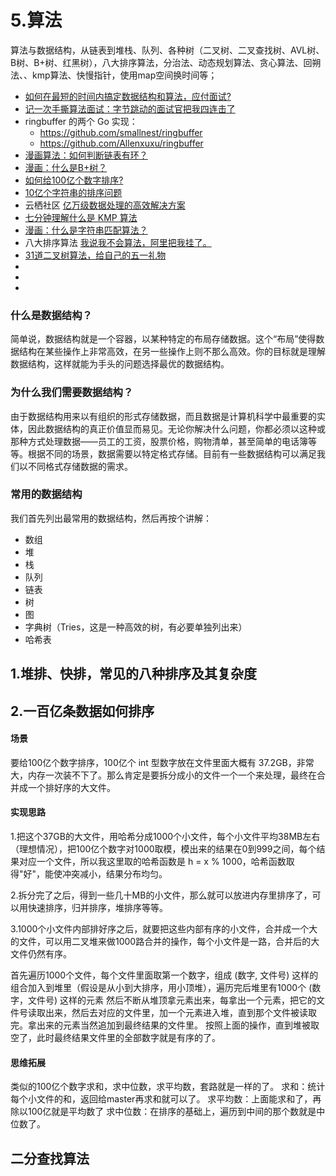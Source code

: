# 5.算法

算法与数据结构，从链表到堆栈、队列、各种树（二叉树、二叉查找树、AVL树、B树、B+树、红黑树），八大排序算法，分治法、动态规划算法、贪心算法、回朔法、、kmp算法、快慢指针，使用map空间换时间等；

* [如何在最短的时间内搞定数据结构和算法，应付面试?](https://www.zhihu.com/question/28580777/answer/530047115)
* [记一次手撕算法面试：字节跳动的面试官把我四连击了](https://juejin.im/post/5ddfa3def265da05ef59fe6e)
* ringbuffer 的两个 Go 实现：
    * https://github.com/smallnest/ringbuffer
    * https://github.com/Allenxuxu/ringbuffer
* [漫画算法：如何判断链表有环？](https://mp.weixin.qq.com/s?__biz=MzIxMjE5MTE1Nw==&mid=2653189798&idx=1&sn=c35c259d0a4a26a2ee6205ad90d0b2e1&chksm=8c99047cbbee8d6a452fbb171133551553a825c83fb8b0cc66210dcda842c61157a07baaeb6b&scene=21#wechat_redirect)
* [漫画：什么是B+树？](https://zhuanlan.zhihu.com/p/54102723)
* [如何给100亿个数字排序?](https://blog.csdn.net/nigelyq/article/details/52766879)
* [10亿个字符串的排序问题](https://blog.csdn.net/woshifeixingzhuiyue/article/details/41946339)
* 云栖社区 [亿万级数据处理的高效解决方案](https://yq.aliyun.com/articles/643124)
* [七分钟理解什么是 KMP 算法](https://zhuanlan.zhihu.com/p/76348091)
* [漫画：什么是字符串匹配算法？](https://zhuanlan.zhihu.com/p/107507971)
* 八大排序算法 [我说我不会算法，阿里把我挂了。](https://blog.csdn.net/Java_3y/article/details/104897426?utm_medium=distribute.pc_relevant.none-task-blog-BlogCommendFromMachineLearnPai2-1.nonecase&depth_1-utm_source=distribute.pc_relevant.none-task-blog-BlogCommendFromMachineLearnPai2-1.nonecase)
* [31道二叉树算法，给自己的五一礼物](https://juejin.im/post/5ead8119e51d454dc146626e)
* []()
* []()
* []()

###  什么是数据结构？
简单说，数据结构就是一个容器，以某种特定的布局存储数据。这个“布局”使得数据结构在某些操作上非常高效，在另一些操作上则不那么高效。你的目标就是理解数据结构，这样就能为手头的问题选择最优的数据结构。

### 为什么我们需要数据结构？
由于数据结构用来以有组织的形式存储数据，而且数据是计算机科学中最重要的实体，因此数据结构的真正价值显而易见。无论你解决什么问题，你都必须以这种或那种方式处理数据——员工的工资，股票价格，购物清单，甚至简单的电话簿等等。根据不同的场景，数据需要以特定格式存储。目前有一些数据结构可以满足我们以不同格式存储数据的需求。

### 常用的数据结构
我们首先列出最常用的数据结构，然后再按个讲解：
- 数组
- 堆
- 栈
- 队列
- 链表
- 树
- 图
- 字典树（Tries，这是一种高效的树，有必要单独列出来）
- 哈希表


## 1.堆排、快排，常见的八种排序及其复杂度
## 2.一百亿条数据如何排序
#### 场景
 要给100亿个数字排序，100亿个 int 型数字放在文件里面大概有 37.2GB，非常大，内存一次装不下了。那么肯定是要拆分成小的文件一个一个来处理，最终在合并成一个排好序的大文件。

#### 实现思路
1.把这个37GB的大文件，用哈希分成1000个小文件，每个小文件平均38MB左右（理想情况），把100亿个数字对1000取模，模出来的结果在0到999之间，每个结果对应一个文件，所以我这里取的哈希函数是 h = x % 1000，哈希函数取得"好"，能使冲突减小，结果分布均匀。

2.拆分完了之后，得到一些几十MB的小文件，那么就可以放进内存里排序了，可以用快速排序，归并排序，堆排序等等。

3.1000个小文件内部排好序之后，就要把这些内部有序的小文件，合并成一个大的文件，可以用二叉堆来做1000路合并的操作，每个小文件是一路，合并后的大文件仍然有序。

首先遍历1000个文件，每个文件里面取第一个数字，组成 (数字, 文件号) 这样的组合加入到堆里（假设是从小到大排序，用小顶堆），遍历完后堆里有1000个 (数字，文件号) 这样的元素
然后不断从堆顶拿元素出来，每拿出一个元素，把它的文件号读取出来，然后去对应的文件里，加一个元素进入堆，直到那个文件被读取完。拿出来的元素当然追加到最终结果的文件里。
按照上面的操作，直到堆被取空了，此时最终结果文件里的全部数字就是有序的了。
#### 思维拓展
类似的100亿个数字求和，求中位数，求平均数，套路就是一样的了。
求和：统计每个小文件的和，返回给master再求和就可以了。
求平均数：上面能求和了，再除以100亿就是平均数了
求中位数：在排序的基础上，遍历到中间的那个数就是中位数了。

## 二分查找算法
